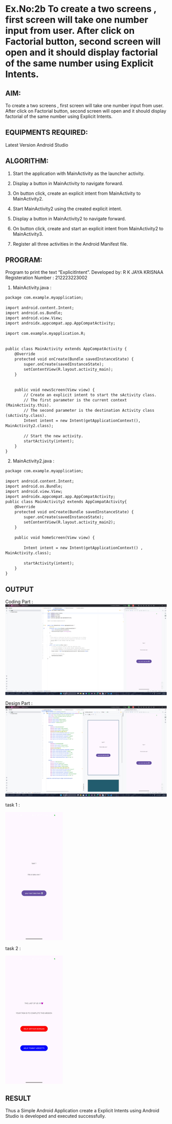# Ex.No:2b To create a two screens , first screen will take one number input from user. After click on Factorial button, second screen will open and it should display factorial of the same number using Explicit Intents.


## AIM:

To create a two screens , first screen will take one number input from user. After click on Factorial button, second screen will open and it should display factorial of the same number using Explicit Intents.


## EQUIPMENTS REQUIRED:

Latest Version Android Studio

## ALGORITHM:
1. Start the application with MainActivity as the launcher activity.

2. Display a button in MainActivity to navigate forward.

3. On button click, create an explicit intent from MainActivity to MainActivity2.

4. Start MainActivity2 using the created explicit intent.

5. Display a button in MainActivity2 to navigate forward.

6. On button click, create and start an explicit intent from MainActivity2 to MainActivity3.

7. Register all three activities in the Android Manifest file.


## PROGRAM:

Program to print the text “ExplicitIntent”.
Developed by: R K JAYA KRISNAA
Registeration Number : 212223223002

1. MainActivity.java : 
```
package com.example.myapplication;

import android.content.Intent;
import android.os.Bundle;
import android.view.View;
import androidx.appcompat.app.AppCompatActivity;

import com.example.myapplication.R;


public class MainActivity extends AppCompatActivity {
    @Override
    protected void onCreate(Bundle savedInstanceState) {
        super.onCreate(savedInstanceState);
        setContentView(R.layout.activity_main);
    }


    public void newsScreen(View view) {
        // Create an explicit intent to start the sActivity class.
        // The first parameter is the current context (MainActivity.this).
        // The second parameter is the destination Activity class (sActivity.class).
        Intent intent = new Intent(getApplicationContext(), MainActivity2.class);

        // Start the new activity.
        startActivity(intent);
    }
}
```
2. MainActivity2.java : 
```
package com.example.myapplication;

import android.content.Intent;
import android.os.Bundle;
import android.view.View;
import androidx.appcompat.app.AppCompatActivity;
public class MainActivity2 extends AppCompatActivity{
    @Override
    protected void onCreate(Bundle savedInstanceState) {
        super.onCreate(savedInstanceState);
        setContentView(R.layout.activity_main2);
    }

    public void homeScreen(View view) {
        
        Intent intent = new Intent(getApplicationContext() , MainActivity.class);

        startActivity(intent);
    }
}

```

## OUTPUT

Coding Part : 
![alt text](<imgs/Screenshot 2025-09-21 102735.png>)

Design Part : 
![alt text](<imgs/Screenshot 2025-09-21 102742.png>)

task 1 : 

<img src="./imgs/Screenshot_2025-09-21-10-27-51-98_ee015900260ab508ba0bf0f18dc28a83.jpg" height=400>

task 2 : 

<img src="./imgs/Screenshot_2025-09-21-10-27-54-61_ee015900260ab508ba0bf0f18dc28a83.jpg" height=400>

## RESULT
Thus a Simple Android Application create a Explicit Intents using Android Studio is developed and executed successfully.


